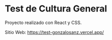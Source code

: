 # Test de Cultura General

Proyecto realizado con React y CSS.

Sitio Web: https://test-gonzalosanz.vercel.app/
